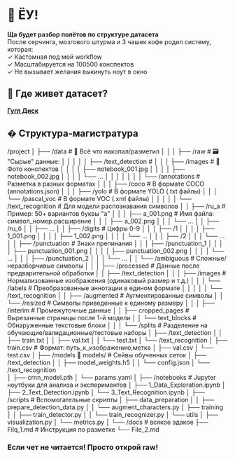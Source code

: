 # 🚀 ЁУ!

**Ща будет разбор полётов по структуре датасета**  
После серчинга, мозгового штурма и 3 чашек кофе родил систему, которая:  
✓ Кастомная под мой workflow  
✓ Масштабируется на 100500 конспектов  
✓ Не вызывает желания выкинуть ноут в окно  

## 📌 Где живет датасет?  
**[Гугл Диск](https://drive.google.com/drive/folders/17Wfp3kLH8beWT5GRcoV5iwuVch_BtTu1?usp=sharing)**

## � Структура-магистратура 

/project
│
├── /data                    # 📂 Всё что накопал/разметил
│   │
│   ├── /raw                 # 🗃️ "Сырые" данные:
│   │   │
│   │   ├── /text_detection   # 
│   │   │   ├── /images          # 📸 Фото конспектов
│   │   │   │   ├── notebook_001.jpg
│   │   │   │   ├── notebook_002.jpg
│   │   │   │   └── ...
│   │   │   │
│   │   │   └── /annotations     # Разметка в разных форматах
│   │   │       ├── /coco        # В формате COCO (annotations.json)
│   │   │       ├── /yolo        # В формате YOLO (.txt файлы)
│   │   │       └── /pascal_voc  # В формате VOC (.xml файлы)
│   │   │
│   │   └── /text_recognition    # Для модели распознавания символов
│   │       ├── /ru_а            # Пример: 50+ вариантов буквы "а"
│   │       │   ├── a_001.png    # Имя файла: символ_номер.расширение
│   │       │   ├── a_002.png
│   │       │   └── ...
│   │       ├── /ru_б
│   │       ├── ...
│   │       ├── /digits          # Цифры 0-9
│   │       │   ├── /1
│   │       │   │   ├── 1_001.png 
│   │       │   │   ├── 1_002.png 
│   │       │   │   └── ...
│   │       │   ├── /2
│   │       │   └── ...
│   │       ├── /punctuation     # Знаки препинания
│   │       │   ├── /punctuation_1
│   │       │   │   ├── punctuation_001.png 
│   │       │   │   ├── punctuation_002.png 
│   │       │   │   └── ...
│   │       │   ├── /punctuation_2
│   │       │   └── ...
│   │       └── /ambiguous       # Сложные/неразборчивые символы
│   │
│   ├── /processed           # Данные после предварительной обработки
│   │   ├── /text_detection
│   │   │   ├── /images      # Нормализованные изображения (одинаковый размер и т.д.)
│   │   │   └── /labels      # Преобразованные аннотации в едином формате
│   │   │
│   │   └── /text_recognition
│   │       ├── /augmented   # Аугментированные символы
│   │       └── /resized     # Символы приведенные к единому размеру
│   │
│   ├── /interim             # Промежуточные данные
│   │   ├── cropped_pages     # Вырезанные страницы после 1-й модели
│   │   └── text_blocks      # Обнаруженные текстовые блоки
│   │
│   └── /splits              # Разделение на обучающие/валидационные/тестовые наборы
│       ├── /text_detection
│       │   ├── train.txt
│       │   ├── val.txt
│       │   └── test.txt
│       └── /text_recognition
│           ├── train.csv    # Формат: путь_к_изображению,метка
│           ├── val.csv
│           └── test.csv
│
├── /models                 🤖 models/ # Сейвы обученных сеток
│   ├── /text_detection
│   │   ├── model_weights.h5
│   │   └── config.json
│   └── /text_recognition   
│       ├── crnn_model.pth
│       └── params.yaml
│
├── /notebooks              # Jupyter ноутбуки для анализа и экспериментов
│   ├── 1_Data_Exploration.ipynb
│   ├── 2_Text_Detection.ipynb
│   └── 3_Text_Recognition.ipynb
│
├── /scripts                # Вспомогательные скрипты
│   ├── data_preparation
│   │   ├── prepare_detection_data.py
│   │   └── augment_characters.py
│   ├── training
│   │   ├── train_detector.py
│   │   └── train_recognizer.py
│   └── utils
│       ├── visualization.py
│       └── metrics.py
│
└── /docs                   # всякое эдакое
    ├── Filq_1.md # Инструкция по разметке
    └── File_2.md    



### Если чет не читается! Просто открой raw!